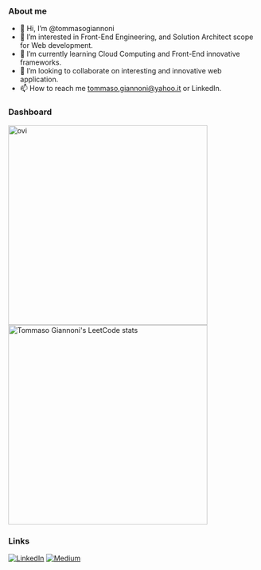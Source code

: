 ### About me
- 👋 Hi, I’m @tommasogiannoni
- 👀 I’m interested in Front-End Engineering, and Solution Architect scope for Web development.
- 🌱 I’m currently learning Cloud Computing and Front-End innovative frameworks.
- 💞️ I’m looking to collaborate on interesting and innovative web application.
- 📫 How to reach me tommaso.giannoni@yahoo.it or LinkedIn.

### Dashboard
<img src="https://github-readme-stats.vercel.app/api/top-langs?username=tommasogiannoni&show_icons=true&locale=en&layout=compact&theme=chartreuse-dark" alt="ovi" width="400" />
<img src="https://leetcode.card.workers.dev/tommasogiannoni?theme=dark&font=baloo&extension=null" alt="Tommaso Giannoni's LeetCode stats" width="400" /> 


### Links
[![LinkedIn](https://img.shields.io/badge/linkedin-%230077B5.svg?&style=for-the-badge&logo=linkedin&logoColor=white)](https://www.linkedin.com/in/tommasogiannoni) [![Medium](https://img.shields.io/badge/medium-%2312100E.svg?&style=for-the-badge&logo=medium&logoColor=white)](https://medium.com/@tommaso.giannoni)

<!---
tommasogiannoni/tommasogiannoni is a ✨ special ✨ repository because its `README.md` (this file) appears on your GitHub profile.
You can click the Preview link to take a look at your changes.
--->
